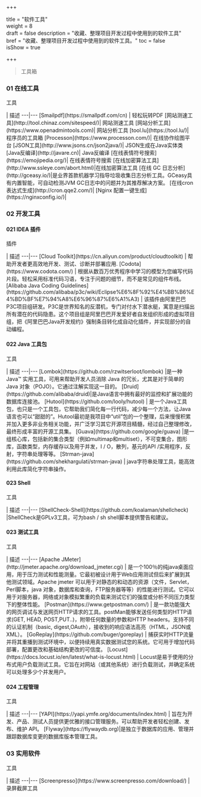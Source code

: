 +++

title = "软件工具"  
weight = 8  
draft = false 
description = "收藏、整理项目开发过程中使用到的软件工具"  
bref = "收藏、整理项目开发过程中使用到的软件工具。"
toc = false  
isShow = true

+++

> 工具箱

### 01 在线工具

<p style="width:100px">工具</p> | 描述  
---|---  
[Smailpdf](https://smallpdf.com/cn) | 轻松玩转PDF  
[网站测速工具](http://tool.chinaz.com/sitespeed/)| 网站测速工具  
[网站分析工具](https://www.openadmintools.com)| 网站分析工具  
[tool.lu](https://tool.lu/)| 程序员的工具箱  
[Processon](https://www.processon.com/)| 在线协作绘图平台  
[JSON工具](http://www.jsons.cn/json2java/)| JSON生成在Java实体类  
[Java反编译](http://javare.cn)| Java反编译  
[在线表情符号搜索](https://emojipedia.org/)| 在线表情符号搜索  
[在线加密算法工具](http://www.ssleye.com/abort.html)|在线加密算法工具  
[在线 GC 日志分析](http://gceasy.io/)|是业界首款机器学习指导垃圾收集日志分析工具。GCeasy具有内置智能，可自动检测JVM GC日志中的问题并为其推荐解决方案。  
[在线cron表达式生成](http://cron.qqe2.com/)|  
[Nginx 配置一键生成](https://nginxconfig.io/)|  


### 02 开发工具

#### 021 IDEA 插件

<p style="width:100px">插件</p> | 描述
---|---
[Cloud Toolkit](https://cn.aliyun.com/product/cloudtoolkit) | 帮助开发者更高效地开发、测试、诊断并部署应用.
[Codota](https://www.codota.com/) | 根据从数百万优秀程序中学习的模型为您编写代码片段。轻松采用标准代码习语，专注于问题的细节，而不是常见的组件布线。
[Alibaba Java Coding Guidelines](https://github.com/alibaba/p3c/wiki/Eclipse%E6%8F%92%E4%BB%B6%E4%BD%BF%E7%94%A8%E6%96%87%E6%A1%A3) | 该插件由阿里巴巴P3C项目组研发。P3C是世界知名的反潜机，专门对付水下潜水艇，寓意是扫描出所有潜在的代码隐患。这个项目组是阿里巴巴开发爱好者自发组织形成的虚拟项目组，把《阿里巴巴Java开发规约》强制条目转化成自动化插件，并实现部分的自动编程。

#### 022 Java 工具包
<p style="width:100px">工具</p> | 描述  
---|---  
[Lombok](https://github.com/rzwitserloot/lombok) |是一种 Java™ 实用工具，可用来帮助开发人员消除 Java 的冗长，尤其是对于简单的 Java 对象（POJO）。它通过注解实现这一目的。
[Druid](https://github.com/alibaba/druid)|是Java语言中拥有最好的监控和扩展功能的数据库连接池。
[Hutool](https://github.com/looly/hutool) | 是一个Java工具包，也只是一个工具包，它帮助我们简化每一行代码，减少每一个方法，让Java语言也可以“甜甜的”。Hutool最初是我项目中“util”包的一个整理，后来慢慢积累并加入更多非业务相关功能，并广泛学习其它开源项目精髓，经过自己整理修改，最终形成丰富的开源工具集。
[Guava](https://github.com/google/guava) |是一组核心库，包括新的集合类型（例如multimap和multiset），不可变集合，图形库，函数类型，内存缓存以及用于并发，I / O，散列，基元的API /实用程序，反射，字符串处理等等。
[Strman-java](https://github.com/shekhargulati/strman-java) | java字符串处理工具，能高效利用此库简化字符串操作。

#### 023 Shell
<p style="width:120px">工具</p> | 描述
---|---
[ShellCheck-Shell](https://github.com/koalaman/shellcheck) |ShellCheck是GPLv3工具，可为bash / sh shell脚本提供警告和建议。

#### 023 测试工具
<p style="width:100px">工具</p> | 描述
---|---
[Apache JMeter](http://jmeter.apache.org/download_jmeter.cgi) | 是一个100％的纯java桌面应用，用于压力测试和性能测量。它最初被设计用于Web应用测试但后来扩展到其他测试领域。Apache jmeter 可以用于对静态的和动态的资源（文件，Servlet，Perl脚本，java 对象，数据库和查询，FTP服务器等等）的性能进行测试。它可以用于对服务器，网络或对象模拟繁重的负载来测试它们的强度或分析不同压力类型下的整体性能。
[Postman](https://www.getpostman.com/)  | 是一款功能强大的网页调试与发送网页HTTP请求的工具。postMan能够发送任何类型的HTTP请求(GET, HEAD, POST,PUT..)，附带任何数量的参数和HTTP headers。支持不同的认证机制（basic, digest,OAuth），接收到的响应语法高亮（HTML，JSON或XML）。
[GoReplay](https://github.com/buger/goreplay) | 捕获实时HTTP流量并将其重播到测试环境中，以便持续用真实数据测试您的系统。它可用于增加代码部署，配置更改和基础结构更改的可信度。
[Locust](https://docs.locust.io/en/latest/what-is-locust.html) | Locust是易于使用的分布式用户负载测试工具。它旨在对网站（或其他系统）进行负载测试，并确定系统可以处理多少个并发用户。


#### 024 工程管理
<p style="width:100px">工具</p> | 描述
---|---
[YAPI](https://yapi.ymfe.org/documents/index.html) | 旨在为开发、产品、测试人员提供更优雅的接口管理服务。可以帮助开发者轻松创建、发布、维护 API。
[Flyway](https://flywaydb.org)|是独立于数据库的应用、管理并跟踪数据库变更的数据库版本管理工具。

### 03 实用软件
<p style="width:100px">工具</p> | 描述
---|---
[Screenpresso](https://www.screenpresso.com/download/) | 录屏截屏工具
